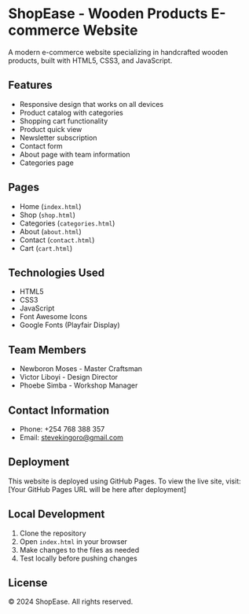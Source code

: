 # ShopEase - Wooden Products E-commerce Website

A modern e-commerce website specializing in handcrafted wooden products, built with HTML5, CSS3, and JavaScript.

## Features

- Responsive design that works on all devices
- Product catalog with categories
- Shopping cart functionality
- Product quick view
- Newsletter subscription
- Contact form
- About page with team information
- Categories page

## Pages

- Home (`index.html`)
- Shop (`shop.html`)
- Categories (`categories.html`)
- About (`about.html`)
- Contact (`contact.html`)
- Cart (`cart.html`)

## Technologies Used

- HTML5
- CSS3
- JavaScript
- Font Awesome Icons
- Google Fonts (Playfair Display)

## Team Members

- Newboron Moses - Master Craftsman
- Victor Liboyi - Design Director
- Phoebe Simba - Workshop Manager

## Contact Information

- Phone: +254 768 388 357
- Email: stevekingoro@gmail.com

## Deployment

This website is deployed using GitHub Pages. To view the live site, visit: [Your GitHub Pages URL will be here after deployment]

## Local Development

1. Clone the repository
2. Open `index.html` in your browser
3. Make changes to the files as needed
4. Test locally before pushing changes

## License

© 2024 ShopEase. All rights reserved.
